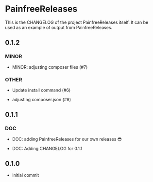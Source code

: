 # PainfreeReleases

This is the CHANGELOG of the project PainfreeReleases itself. It can be used as an example of output from PainfreeReleases.


## 0.1.2

### MINOR

- MINOR: adjusting composer files (#7)

### OTHER

- Update install command (#6)

- adjusting composer.json (#8)


## 0.1.1

### DOC

- DOC: adding PainfreeReleases for our own releases :sunglasses:

- DOC: Adding CHANGELOG for 0.1.1


## 0.1.0

- Initial commit

